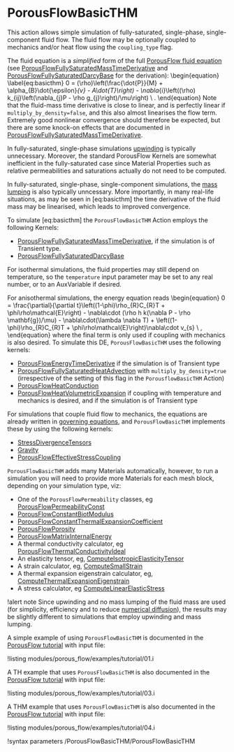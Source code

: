 # PorousFlowBasicTHM

This action allows simple simulation of fully-saturated, single-phase,
single-component fluid flow.  The fluid flow may be optionally coupled
to mechanics and/or heat flow using the `coupling_type` flag.

The fluid equation is a *simplified* form of the full [PorousFlow fluid equation](governing_equations.md) (see [PorousFlowFullySaturatedMassTimeDerivative](PorousFlowFullySaturatedMassTimeDerivative.md) and [PorousFlowFullySaturatedDarcyBase](PorousFlowFullySaturatedDarcyBase.md) for the derivation):
\begin{equation}
\label{eq:basicthm}
0 = (\rho)\left(\frac{\dot{P}}{M} + \alpha_{B}\dot{\epsilon}_{v} - A\dot{T}\right) -
\nabla_{i}\left((\rho) k_{ij}\left(\nabla_{j}P - \rho g_{j}\right)/\mu\right)
\ .
\end{equation}
Note that the fluid-mass time derivative is close to linear, and is perfectly linear if `multiply_by_density=false`, and this also almost linearises the flow term.  Extremely good nonlinear convergence should therefore be expected, but there are some knock-on effects that are documented in [PorousFlowFullySaturatedMassTimeDerivative](PorousFlowFullySaturatedMassTimeDerivative.md).

In fully-saturated, single-phase simulations [upwinding](upwinding.md)
is typically unnecessary.  Moreover, the standard PorousFlow Kernels
are somewhat inefficient in the fully-saturated case since Material
Properties such as relative permeabilities and saturations actually do
not need to be computed.

In fully-saturated, single-phase, single-component simulations, the
[mass lumping](lumping.md) is also typically unncessary.  More
importantly, in many real-life situations, as may be seen in
[eq:basicthm] the time derivative of the fluid mass may be linearised,
which leads to improved convergence.

To simulate [eq:basicthm] the `PorousFlowBasicTHM` Action employs the following Kernels:

- [PorousFlowFullySaturatedMassTimeDerivative](PorousFlowFullySaturatedMassTimeDerivative.md), if the simulation is of Transient type.
- [PorousFlowFullySaturatedDarcyBase](PorousFlowFullySaturatedDarcyBase.md)

For isothermal simulations, the fluid properties may still depend on temperature, so the `temperature` input parameter may be set to any real number, or to an AuxVariable if desired.

For anisothermal simulations, the energy equation reads
\begin{equation}
0 = \frac{\partial}{\partial t}\left((1-\phi)\rho_{R}C_{R}T + \phi\rho\mathcal{E}\right) - \nabla\cdot (\rho h k(\nabla P - \rho \mathbf{g})/\mu) - \nabla\cdot(\lambda \nabla T) + \left((1-\phi)\rho_{R}C_{R}T + \phi\rho\mathcal{E}\right)\nabla\cdot v_{s} \ ,
\end{equation}
where the final term is only used if coupling with mechanics is also desired.  To simulate this DE, `PorousFlowBasicTHM` uses the following kernels:

- [PorousFlowEnergyTimeDerivative](PorousFlowEnergyTimeDerivative.md) if the simulation is of Transient type
- [PorousFlowFullySaturatedHeatAdvection](PorousFlowFullySaturatedHeatAdvection.md) with `multiply_by_density=true` (irrespective of the setting of this flag in the `PorousflowBasicTHM` Action)
- [PorousFlowHeatConduction](PorousFlowHeatConduction.md)
- [PorousFlowHeatVolumetricExpansion](PorousFlowHeatVolumetricExpansion.md) if coupling with temperature and mechanics is desired, and if the simulation is of Transient type

For simulations that couple fluid flow to mechanics, the equations are already written in [governing equations](governing_equations.md), and `PorousFlowBasicTHM` implements these by using the following kernels:

- [StressDivergenceTensors](/StressDivergenceTensors.md)
- [Gravity](/Gravity.md)
- [PorousFlowEffectiveStressCoupling](PorousFlowEffectiveStressCoupling.md)

`PorousFlowBasicTHM` adds many Materials automatically, however, to run a simulation you will need to provide more Materials for each mesh block, depending on your simulation type, viz:

- One of the `PorousFlowPermeability` classes, eg [PorousFlowPermeabilityConst](PorousFlowPermeabilityConst.md)
- [PorousFlowConstantBiotModulus](PorousFlowConstantBiotModulus.md)
- [PorousFlowConstantThermalExpansionCoefficient](PorousFlowConstantThermalExpansionCoefficient.md)
- [PorousFlowPorosity](PorousFlowPorosity.md)
- [PorousFlowMatrixInternalEnergy](PorousFlowMatrixInternalEnergy.md)
- A thermal conductivity calculator, eg [PorousFlowThermalConductivityIdeal](PorousFlowThermalConductivityIdeal.md)
- An elasticity tensor, eg, [ComputeIsotropicElasticityTensor](ComputeIsotropicElasticityTensor.md)
- A strain calculator, eg, [ComputeSmallStrain](ComputeSmallStrain.md)
- A thermal expansion eigenstrain calculator, eg, [ComputeThermalExpansionEigenstrain](ComputeThermalExpansionEigenstrain.md)
- A stress calculator, eg [ComputeLinearElasticStress](ComputeLinearElasticStress.md)

!alert note
Since upwinding and no mass lumping of the fluid mass are used (for simplicity, efficiency and to reduce [numerical diffusion](numerical_diffusion.md)), the results may be slightly different to simulations that employ upwinding and mass lumping.

A simple example of using `PorousFlowBasicTHM` is documented in the [PorousFlow tutorial](tutorial_01.md) with input file:

!listing modules/porous_flow/examples/tutorial/01.i

A TH example that uses `PorousFlowBasicTHM` is also documented in the [PorousFlow tutorial](tutorial_03.md) with input file:

!listing modules/porous_flow/examples/tutorial/03.i

A THM example that uses `PorousFlowBasicTHM` is also documented in the [PorousFlow tutorial](tutorial_04.md) with input file:

!listing modules/porous_flow/examples/tutorial/04.i

!syntax parameters /PorousFlowBasicTHM/PorousFlowBasicTHM
